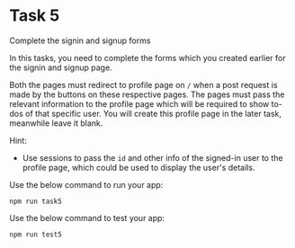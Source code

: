 # Task 5

Complete the signin and signup forms

In this tasks, you need to complete the forms which you created earlier for the signin and signup page.

Both the pages must redirect to profile page on `/` when a post request is made by the buttons on these respective pages.
The pages must pass the relevant information to the profile page which will be required to show to-dos of that specific user.
You will create this profile page in the later task, meanwhile leave it blank.

Hint:

- Use sessions to pass the `id` and other info of the signed-in user to the profile page, which could be used to display the user's details.

Use the below command to run your app:

```
npm run task5
```

Use the below command to test your app:

```
npm run test5
```
